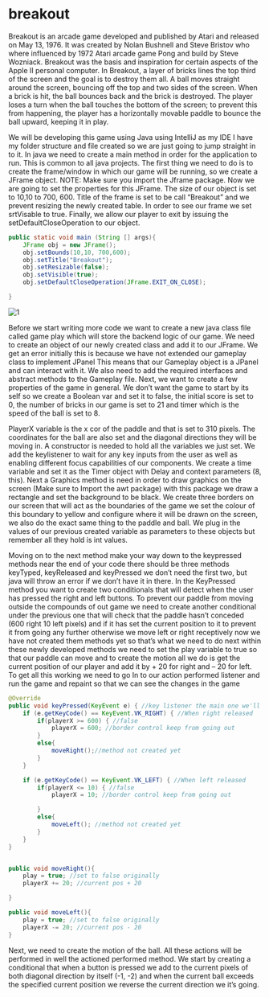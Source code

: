 # breakout

Breakout is an arcade game developed and published by Atari and released on May 13, 1976. It was created by Nolan Bushnell and Steve Bristov who where influenced by 1972 Atari arcade game Pong and build by Steve Wozniack. Breakout was the basis and inspiration for certain aspects of the Apple II personal computer. In Breakout, a layer of bricks lines the top third of the screen and the goal is to destroy them all. A ball moves straight around the screen, bouncing off the top and two sides of the screen. When a brick is hit, the ball bounces back and the brick is destroyed. The player loses a turn when the ball touches the bottom of the screen; to prevent this from happening, the player has a horizontally movable paddle to bounce the ball upward, keeping it in play.

We will be developing this game using Java using IntelliJ as my IDE I have my folder structure and file created so we are just going to jump straight in to it. In java we need to create a main method in order for the application to run. This is common to all java projects. The first thing we need to do is to create the frame/window in which our game will be running, so we create a JFrame object. NOTE: Make sure you import the Jframe package. Now we are going to set the properties for this JFrame. The size of our object is set to 10,10 to 700, 600. Title of the frame is set to be call “Breakout” and we prevent resizing the newly created table. In order to see our frame we set srtVisable to true. Finally, we allow our player to exit by issuing the setDefaultCloseOperation to our object. 

```java
public static void main (String [] args){
    JFrame obj = new JFrame();
    obj.setBounds(10,10, 700,600);
    obj.setTitle("Breakout");
    obj.setResizable(false);
    obj.setVisible(true);
    obj.setDefaultCloseOperation(JFrame.EXIT_ON_CLOSE);

}
```
![1](https://user-images.githubusercontent.com/22968181/57463146-21c66880-7272-11e9-8d7c-343bb83836c3.PNG)

Before we start writing more code we want to create a new java class file called game play which will store the backend logic of our game. We need to create an object of our newly created class and add it to our JFrame. We get an error initially this is because we have not extended our gameplay class to implement JPanel This means that our Gameplay object is a JPanel and can interact with it. We also need to add the required interfaces and abstract methods to the Gameplay file. Next, we want to create a few properties of the game in general. We don’t want the game to start by its self so we create a Boolean var and set it to false, the initial score is set to 0, the number of bricks in our game is set to 21 and timer which is the speed of the ball is set to 8.

PlayerX variable is the x cor of the paddle and that is set to 310 pixels. The coordinates for the ball are also set and the diagonal directions they will be moving in. A constructor is needed to hold all the variables we just set. We add the keylistener to wait for any key inputs from the user as well as enabling different focus capabilities of our components. We create a time variable and set it as the Timer object with Delay and context parameters (8, this). Next a Graphics method is need in order to draw graphics on the screen (Make sure to Import the awt package) with this package we draw a rectangle and set the background to be black. We create three borders on our screen that will act as the boundaries of the game we set the colour of this boundary to yellow and configure where it will be drawn on the screen, we also do the exact same thing to the paddle and ball. We plug in the values of our previous created variable as parameters to these objects but remember all they hold is int values.

Moving on to the next method make your way down to the keypressed methods near the end of your code there should be three methods keyTyped, keyReleased and keyPressed we don’t need the first two, but java will throw an error if we don’t have it in there. In the KeyPressed method you want to create two conditionals that will detect when the user has pressed the right and left buttons. To prevent our paddle from moving outside the compounds of out game we need to create another conditional under the previous one that will check that the paddle hasn’t  conceded (600 right 10 left pixels) and if it has set the current position to it to prevent it from going any further otherwise we move left or right receptively now we have not created them methods yet so that’s what we need to do next within these newly developed methods we need  to set the play variable to true so that our paddle can move and to create the motion all we do is get the current position of our player and add it by + 20 for right and – 20 for left. To get all this working we need to go In to our action performed listener and run the game and repaint so that we can see the changes in the game 

```java
@Override
public void keyPressed(KeyEvent e) { //key listener the main one we'll be working with.
    if (e.getKeyCode() == KeyEvent.VK_RIGHT) { //When right released
        if(playerX >= 600) { //false
            playerX = 600; //border control keep from going out
        }
        else{
            moveRight();//method not created yet
        }
    }

    if (e.getKeyCode() == KeyEvent.VK_LEFT) { //When left released
        if(playerX <= 10) { //false
            playerX = 10; //border control keep from going out

        }
        else{
            moveLeft(); //method not created yet
        }
    }
}


public void moveRight(){
    play = true; //set to false originally
    playerX += 20; //current pos + 20

}

public void moveLeft(){
    play = true; //set to false originally
    playerX -= 20; //current pos - 20
}
```

Next, we need to create the motion of the ball. All these actions will be performed in well the actioned performed method. We start by creating a conditional that when a button is pressed we add to the current pixels of both diagonal direction by itself (-1, -2) and when the current ball exceeds the specified current position we reverse the current direction we it’s going. 
